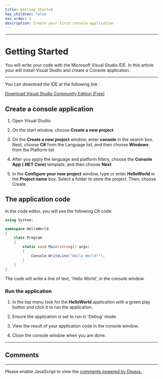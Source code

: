 ```yaml
---
title: Getting Started
has_children: false
nav_order: 2
description: Create your first console application
---
```


<script async src="https://pagead2.googlesyndication.com/pagead/js/adsbygoogle.js"></script>
<!-- horizontal_display_ad -->
<ins class="adsbygoogle"
     style="display:block"
     data-ad-client="ca-pub-0640869077433160"
     data-ad-slot="8459798581"
     data-ad-format="auto"
     data-full-width-responsive="true"></ins>
<script>
     (adsbygoogle = window.adsbygoogle || []).push({});
</script>

****
# Getting Started

You will write your code with the Microsoft Visual Studio IDE. In this article your will install Visual Studio and create a Console application.

****

You can download the IDE at the following link : 

[Download Visual Studio Community Edition (Free)](https://visualstudio.microsoft.com/downloads/)

## Create a console application

1. Open Visual Studio

2. On the start window, choose **Create a new project**

3. On the **Create a new project** window, enter **console** in the search box. Next, choose **C#** from the Language list, and then choose **Windows** from the Platform list

4. After you apply the language and platform filters, choose the **Console App (.NET Core)** template, and then choose **Next**

5. In the **Configure your new project** window, type or enter **HelloWorld** in the **Project name** box. Select a folder to store the project. Then, choose Create

## The application code

In the code editor, you will see the following C# code:

```csharp
using System;

namespace HelloWorld
{
    class Program
    {
        static void Main(string[] args)
        {
            Console.WriteLine("Hello World!");
        }
    }
}

```

The code will write a line of text, 'Hello World', in the console window.

### Run the application

1. In the top menu look for the **HelloWorld** application with a green play button and click it to run the application.

2. Ensure the application is set to run in 'Debug' mode.

3. View the result of your application code in the console window.

4. Close the console window when you are done.

****
## Comments
****
<div id="disqus_thread"></div>
<script>

var disqus_config = function () {
this.page.url = 'https://csharp.rclapp.com/getting-started/getting-started.html';  
this.page.identifier = 'getting-started'; 
};

(function() {
var d = document, s = d.createElement('script');
s.src = 'https://csharper.disqus.com/embed.js';
s.setAttribute('data-timestamp', +new Date());
(d.head || d.body).appendChild(s);
})();
</script>
<noscript>Please enable JavaScript to view the <a href="https://disqus.com/?ref_noscript">comments powered by Disqus.</a></noscript>



